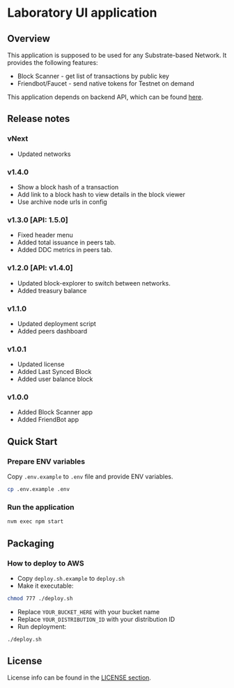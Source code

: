 # Laboratory UI application

## Overview
This application is supposed to be used for any Substrate-based Network. 
It provides the following features:
- Block Scanner - get list of transactions by public key
- Friendbot/Faucet - send native tokens for Testnet on demand

This application depends on backend API, which can be found [here](https://github.com/Cerebellum-Network/laboratory-api).

## Release notes
### vNext
* Updated networks

### v1.4.0
* Show a block hash of a transaction
* Add link to a block hash to view details in the block viewer
* Use archive node urls in config

### v1.3.0 [API: 1.5.0]
* Fixed header menu
* Added total issuance in peers tab.
* Added DDC metrics in peers tab.

### v1.2.0 [API: v1.4.0]
* Updated block-explorer to switch between networks.
* Added treasury balance

### v1.1.0
* Updated deployment script
* Added peers dashboard

### v1.0.1
* Updated license
* Added Last Synced Block
* Added user balance block

### v1.0.0
* Added Block Scanner app
* Added FriendBot app

## Quick Start
### Prepare ENV variables

Copy `.env.example` to `.env` file and provide ENV variables.
```bash
cp .env.example .env
```
### Run the application
```bash
nvm exec npm start
```
## Packaging
### How to deploy to AWS
* Copy `deploy.sh.example` to `deploy.sh`
* Make it executable:
```bash
chmod 777 ./deploy.sh
```
* Replace `YOUR_BUCKET_HERE` with your bucket name
* Replace `YOUR_DISTRIBUTION_ID` with your distribution ID
* Run deployment: 
```bash
./deploy.sh
```

## License 
License info can be found in the [LICENSE section](./LICENSE.md).
